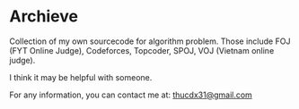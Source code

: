 Archieve
========

Collection of my own sourcecode for algorithm problem. Those include FOJ (FYT Online Judge), Codeforces, Topcoder, SPOJ, VOJ (Vietnam online judge).

I think it may be helpful with someone.

For any information, you can contact me at: thucdx31@gmail.com

